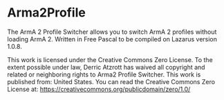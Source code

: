 Arma2Profile
============

The ArmA 2 Profile Switcher allows you to switch ArmA 2 profiles without loading ArmA 2.  Written in Free Pascal to be compiled on Lazarus version 1.0.8.

This work is licensed under the Creative Commons Zero License.  To the extent possible under law, Derric Atzrott has waived all copyright and related or neighboring rights to Arma2 Profile Switcher.  This work is published from: United States.  You can read the Creative Commons Zero License at: https://creativecommons.org/publicdomain/zero/1.0/